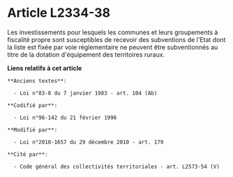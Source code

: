 # Article L2334-38

Les investissements pour lesquels les communes et leurs groupements à  fiscalité propre sont susceptibles de recevoir des
subventions de l'Etat  dont la liste est fixée par voie réglementaire ne peuvent être  subventionnés au titre de la dotation
d'équipement des territoires  ruraux.

**Liens relatifs à cet article**

	**Anciens textes**:

	  - Loi n°83-8 du 7 janvier 1983 - art. 104 (Ab)

	**Codifié par**:

	  - Loi n°96-142 du 21 février 1996

	**Modifié par**:

	  - Loi n°2010-1657 du 29 décembre 2010 - art. 179

	**Cité par**:

	  - Code général des collectivités territoriales - art. L2573-54 (V)
